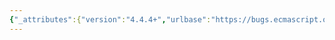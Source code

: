 ```yaml
---
{"_attributes":{"version":"4.4.4+","urlbase":"https://bugs.ecmascript.org/","maintainer":"dherman@mozilla.com"},"bug":{"bug_id":1350,"creation_ts":"2013-03-18 17:10:00 -0700","short_desc":"9.2.7 + 11.8.1: italic \"false\"","delta_ts":"2013-05-14 18:14:18 -0700","product":"Draft for 6th Edition","component":"editorial issue","version":"Rev 14: March 8, 2013 Draft","rep_platform":"All","op_sys":"All","bug_status":"RESOLVED","resolution":"FIXED","priority":"Normal","bug_severity":"minor","everconfirmed":true,"reporter":{"uid":"jmdyck","name":"Michael Dyck"},"assigned_to":{"uid":"allen","name":"Allen Wirfs-Brock"},"long_desc":[{"commentid":3496,"comment_count":0,"who":{"uid":"jmdyck","name":"Michael Dyck"},"bug_when":"2013-03-18 17:10:53 -0700","thetext":"In 9.2.7 \"IsExtensible (O)\",\nstep 4 says\n    If notExtensib le is true, then return false; else return true.\nwhere \"false\" is in italics.\n\n\nSimilarly, in 11.8.1 \"Runtime Semantics\",\nunder \"Runtime Semantics: Evaluation\",\nin the algorithm for abstract operation instanceofOperator,\nstep 5 says:\n    If IsCallable(C) is false, then throw a TypeError exception.\nwhere \"false\" is in italics.\n\n\nIn each case, change \"false\" to an upright bold font."},{"commentid":3761,"comment_count":1,"who":{"uid":"allen","name":"Allen Wirfs-Brock"},"bug_when":"2013-05-12 14:31:48 -0700","thetext":"fixed in rev15 editor's draft"},{"commentid":4000,"comment_count":2,"who":{"uid":"allen","name":"Allen Wirfs-Brock"},"bug_when":"2013-05-14 18:14:18 -0700","thetext":"resolved in rev 15, May 14, 2013 draft"}]}}
---
```

